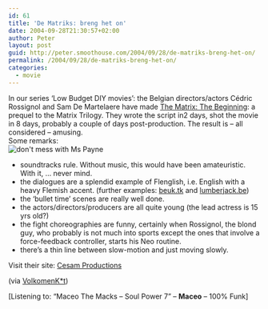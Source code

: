 ```yaml
---
id: 61
title: 'De Matriks: breng het on'
date: 2004-09-28T21:30:57+02:00
author: Peter
layout: post
guid: http://peter.smoothouse.com/2004/09/28/de-matriks-breng-het-on/
permalink: /2004/09/28/de-matriks-breng-het-on/
categories:
  - movie
---
```

In our series &#8216;Low Budget DIY movies&#8217;: the Belgian directors/actors C&eacute;dric Rossignol and Sam De Martelaere have made [The Matrix: The Beginning](http://www.forret.com/projects/hizmo/player.asp?url=http%3A%2F%2Fusers.pandora.be%2Frossignol%2Fmatrix_beginning_nosubs.wmv&title=The+Matrix%3A+The+Beginning&width=768&height=432&type=video&format=WM&css=http%3A%2F%2Fwww.forret.com%2Fprojects%2Fbmovie%2Fstyle.css): a prequel to the Matrix Trilogy. They wrote the script in2 days, shot the movie in 8 days, probably a couple of days post-production. The result is &#8211; all considered &#8211; amusing.  
Some remarks:  
![don't mess with Ms Payne](http://pix.pixagogo.com/Tools/Thumbnails.aspx?thumb=S5exK9HdVTfRMjZ000kqfPHG47GET6BrzRQfFUqCFYK0kxlxplECuS5XbIpTqD2S8ULkTkrOwLfCnCegw-fVqRHhfKmyl6wcj7) 

  * soundtracks rule. Without music, this would have been amateuristic. With it, &#8230; never mind. 
  * the dialogues are a splendid example of Flenglish, i.e. English with a heavy Flemish accent. (further examples: [beuk.tk](http://users.skynet.be/fa020090/2004/08/tips-voor-de-flenglish-speaker.htm) and [lumberjack.be](http://www.lumberjack.be/weblogs/sare/sare_comments.php?id=296_0_6_0_C)) 
  * the &#8216;bullet time&#8217; scenes are really well done. 
  * the actors/directors/producers are all quite young (the lead actress is 15 yrs old?) 
  * the fight choreographies are funny, certainly when Rossignol, the blond guy, who probably is not much into sports except the ones that involve a force-feedback controller, starts his Neo routine. 
  * there&#8217;s a thin line between slow-motion and just moving slowly. 

Visit their site: [Cesam Productions](http://users.pandora.be/rossignol/)

(via [VolkomenK*t](http://volkomenkut.com/index.php?/weblog/the_belgium_matrix/))

<div>
  [Listening to: &#8220;Maceo The Macks &#8211; Soul Power 7&#8221; &#8211; <b>Maceo</b> &#8211; 100% Funk]
</div>